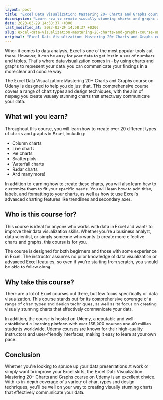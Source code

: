 ```yaml
---
layout: post
title: "Excel Data Visualization: Mastering 20+ Charts and Graphs course on Udemy"
description: "Learn how to create visually stunning charts and graphs in Excel with the Excel Data Visualization: Mastering 20+ Charts and Graphs course on Udemy. This comprehensive course covers a range of chart types and design techniques to help you communicate your data effectively."
date: 2023-03-29 14:58:37 +0300
last_modified_at: 2023-03-29 14:58:37 +0300
slug: excel-data-visualization-mastering-20-charts-and-graphs-course-on-udemy
original: "Excel Data Visualization: Mastering 20+ Charts and Graphs course on Udemy"
---
```


When it comes to data analysis, Excel is one of the most popular tools out there. However, it can be easy for your data to get lost in a sea of numbers and tables. That's where data visualization comes in - by using charts and graphs to represent your data, you can communicate your findings in a more clear and concise way.

The Excel Data Visualization: Mastering 20+ Charts and Graphs course on Udemy is designed to help you do just that. This comprehensive course covers a range of chart types and design techniques, with the aim of helping you create visually stunning charts that effectively communicate your data.

## What will you learn?

Throughout this course, you will learn how to create over 20 different types of charts and graphs in Excel, including:

- Column charts
- Line charts
- Pie charts
- Scatterplots
- Waterfall charts
- Radar charts
- And many more!

In addition to learning how to create these charts, you will also learn how to customize them to fit your specific needs. You will learn how to add titles, labels, and formatting to your charts, as well as how to use Excel's advanced charting features like trendlines and secondary axes.

## Who is this course for?

This course is ideal for anyone who works with data in Excel and wants to improve their data visualization skills. Whether you're a business analyst, data scientist, or simply someone who wants to create more effective charts and graphs, this course is for you.

The course is designed for both beginners and those with some experience in Excel. The instructor assumes no prior knowledge of data visualization or advanced Excel features, so even if you're starting from scratch, you should be able to follow along.

## Why take this course?

There are a lot of Excel courses out there, but few focus specifically on data visualization. This course stands out for its comprehensive coverage of a range of chart types and design techniques, as well as its focus on creating visually stunning charts that effectively communicate your data.

In addition, the course is hosted on Udemy, a reputable and well-established e-learning platform with over 155,000 courses and 40 million students worldwide. Udemy courses are known for their high-quality instructors and user-friendly interfaces, making it easy to learn at your own pace.

## Conclusion

Whether you're looking to spruce up your data presentations at work or simply want to improve your Excel skills, the Excel Data Visualization: Mastering 20+ Charts and Graphs course on Udemy is an excellent choice. With its in-depth coverage of a variety of chart types and design techniques, you'll be well on your way to creating visually stunning charts that effectively communicate your data.